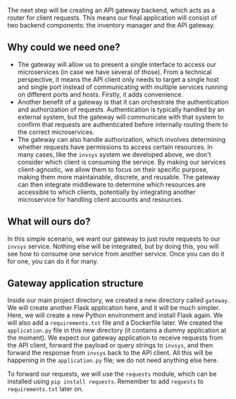 The next step will be creating an API gateway backend, which acts as a router for client requests.
This means our final application will consist of two backend components: the inventory
manager and the API gateway.

## Why could we need one?
- The gateway will allow us to present a single interface to access our microservices (in case we have several of those).
  From a technical perspective, it means the API client only needs to target a single
  host and single port instead of communicating with multiple services running on different ports and hosts.
  Firstly, it adds convenience.
- Another benefit of a gateway is that it can orchestrate the authentication and authorization of requests.
  Authentication is typically handled by an external system, but the gateway will
  communicate with that system to confirm that requests are authenticated before internally
  routing them to the correct microservices.
- The gateway can also handle authorization, which involves determining whether requests
  have permissions to access certain resources. In many cases, like the `invsys` system we
  developed above, we don't consider which client is consuming the service.
  By making our services client-agnostic, we allow them to focus on their specific purpose,
  making them more maintainable, discrete, and reusable. The gateway can
  then integrate middleware to determine which resources are accessible to which clients, potentially
  by integrating another microservice for handling client accounts and resources.

## What will ours do?
In this simple scenario, we want our gateway to just route requests to our `invsys` service.
Nothing else will be integrated, but by doing this, you will see how to consume one service from
another service. Once you can do it for one, you can do it for many.

## Gateway application structure

Inside our main project directory, we created a new directory called `gateway`. We will create another 
Flask application here, and it will be much simpler. Here, we will create a new Python environment
and install Flask again. We will also add a `requirements.txt` file and a Dockerfile later.
We created the `application.py` file in this new directory (it contains a dummy application at the moment). We expect our gateway application to receive requests from the API client, forward the payload or query strings to `invsys`,
and then forward the response from `invsys` back to the API client. All this will be happening in the `application.py` file; we do not need anything
else here.

To forward our requests, we will use the `requests` module, which can be installed using `pip install requests`.
Remember to add `requests` to `requirements.txt` later on.

